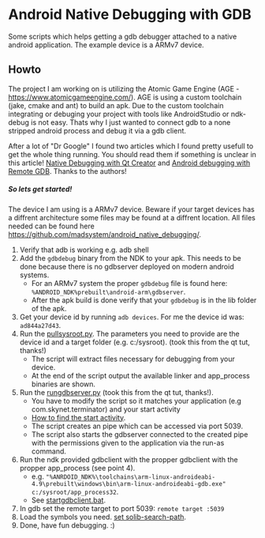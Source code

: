 # Android Native Debugging with GDB
Some scripts which helps getting a gdb debugger attached to a native android application.
The example device is a ARMv7 device.


## Howto
The project I am working on is utilizing the Atomic Game Engine (AGE - https://www.atomicgameengine.com/). AGE is using a custom toolchain (jake, cmake and ant) to build an apk. Due to the custom toolchain integrating or debuging your project with tools like AndroidStudio or ndk-debug is not easy. Thats why I just wanted to connect gdb to a none stripped android process and debug it via a gdb client. 

After a lot of "Dr Google" I found two articles which I found pretty usefull to get the whole thing running. You should read them if something is unclear in this article! [Native Debugging with Qt Creator](https://fw4spl-org.github.io/fw4spl-blog/2015/07/27/Native-debugging-on-Android-with-QtCreator.html)   and [Android debugging with Remote GDB](https://github.com/mapbox/mapbox-gl-native/wiki/Android-debugging-with-remote-GDB). Thanks to the authors!

##### So lets get started!
The device I am using is a ARMv7 device. Beware if your target devices has a diffrent architecture some files may be found at a diffrent location. All files needed can be found here https://github.com/madsystem/android_native_debugging/.

1. Verify that adb is working e.g. adb shell
2. Add the ```gdbdebug``` binary from the NDK to your apk. This needs to be done because there is no gdbserver deployed on modern android systems.
    * For an ARMv7 system the proper ```gdbdebug``` file is found here: ```%ANDROID_NDK%prebuilt\android-arm\gdbserver```.
    * After the apk build is done verify that your ```gdbdebug``` is in the lib folder of the apk.
3. Get your device id by running ```adb devices```. For me the device id was: ```ad844a27d43```.
4. Run the [pullsysroot.py](https://github.com/madsystem/android_native_debugging/pullsysroot.py). The parameters you need to provide are the device id and a target folder (e.g. c:/sysroot).  (took this from the qt tut, thanks!)
    * The script will extract files necessary for debugging from your device.  
    * At the end of the script output the available linker and app_process binaries are shown.
5. Run the [rungdbserver.py](https://github.com/madsystem/android_native_debugging/startgdbserver.py) (took this from the qt tut, thanks!).
    * You have to modify the script so it matches your application (e.g com.skynet.terminator) and your start activity 
    * [How to find the start activity](http://stackoverflow.com/questions/5964735/android-how-to-find-the-name-of-the-main-activity-of-an-application).
    * The script creates an pipe which can be accessed via port 5039.
    * The script also starts the gdbserver connected to the created pipe with the permissions given to the application via the run-as command.
6. Run the ndk provided gdbclient with the propper gdbclient with the propper app_process (see point 4).
    * e.g. ```"%ANRDOID_NDK%\toolchains\arm-linux-androideabi-4.9\prebuilt\windows\bin\arm-linux-androideabi-gdb.exe" c:/sysroot/app_process32```.
    * See [startgdbclient.bat](https://github.com/madsystem/android_native_debugging/startgdbclient.py).
8. In gdb set the remote target to port 5039: ```remote target :5039```
9. Load the symbols you need. [set solib-search-path](http://visualgdb.com/gdbreference/commands/set_solib-search-path).
10. Done, have fun debugging. :)
